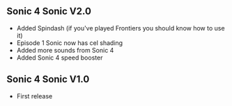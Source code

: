 ## Sonic 4 Sonic V2.0
- Added Spindash (if you've played Frontiers you should know how to use it)
- Episode 1 Sonic now has cel shading
- Added more sounds from Sonic 4
- Added Sonic 4 speed booster

## Sonic 4 Sonic V1.0
- First release
